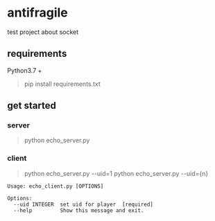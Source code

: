 # antifragile
test project about socket

## requirements
Python3.7 +
> pip install requirements.txt

## get started

### server
> python echo_server.py

### client
> python echo_server.py --uid=1
> python echo_server.py --uid={n}

```
Usage: echo_client.py [OPTIONS]

Options:
  --uid INTEGER  set uid for player  [required]
  --help         Show this message and exit.

```
